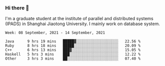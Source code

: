 ### Hi there 👋

I'm a graduate student at the institute of parallel and distributed systems (IPADS) in Shanghai Jiaotong University. I mainly work on database system.

<!--START_SECTION:waka-->
```text
Week: 08 September, 2021 - 14 September, 2021

Java      9 hrs 19 mins   █████▓░░░░░░░░░░░░░░░░░░░   22.56 % 
Ruby      8 hrs 18 mins   █████░░░░░░░░░░░░░░░░░░░░   20.09 % 
C++       6 hrs 13 mins   ███▓░░░░░░░░░░░░░░░░░░░░░   15.05 % 
Haskell   5 hrs 3 mins    ███░░░░░░░░░░░░░░░░░░░░░░   12.22 % 
Other     3 hrs 3 mins    ██░░░░░░░░░░░░░░░░░░░░░░░   07.40 % 
```
<!--END_SECTION:waka-->

<!--
**yqmmm/yqmmm** is a ✨ _special_ ✨ repository because its `README.md` (this file) appears on your GitHub profile.

Here are some ideas to get you started:

- 🔭 I’m currently working on ...
- 🌱 I’m currently learning ...
- 👯 I’m looking to collaborate on ...
- 🤔 I’m looking for help with ...
- 💬 Ask me about ...
- 📫 How to reach me: ...
- 😄 Pronouns: ...
- ⚡ Fun fact: ...
-->
